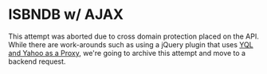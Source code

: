 # ISBNDB w/ AJAX

This attempt was aborted due to cross domain protection placed on the API.  While there are work-arounds such as using a jQuery plugin that uses [YQL and Yahoo as a Proxy](https://github.com/padolsey-archive/jquery.fn/tree/master/cross-domain-ajax), we're going to archive this attempt and move to a backend request.